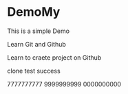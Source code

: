 # DemoMy
This is a simple Demo

Learn Git and Github 

Learn to craete project on Github

clone test success

7777777777
9999999999
0000000000